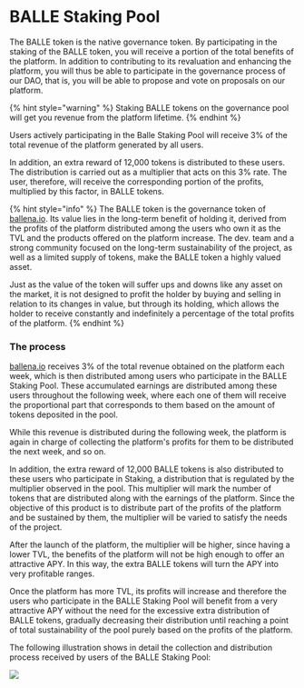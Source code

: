 # BALLE Staking Pool

The BALLE token is the native governance token. By participating in the staking of the BALLE token, you will receive a portion of the total benefits of the platform. In addition to contributing to its revaluation and enhancing the platform, you will thus be able to participate in the governance process of our DAO, that is, you will be able to propose and vote on proposals on our platform.

{% hint style="warning" %}
Staking BALLE tokens on the governance pool will get you revenue from the platform lifetime. 
{% endhint %}

Users actively participating in the Balle Staking Pool will receive 3% of the total revenue of the platform generated by all users. 

In addition, an extra reward of 12,000 tokens is distributed to these users. The distribution is carried out as a multiplier that acts on this 3% rate. The user, therefore, will receive the corresponding portion of the profits, multiplied by this factor, in BALLE tokens.

{% hint style="info" %}
The BALLE token is the governance token of [ballena.io](https://ballena.io/). Its value lies in the long-term benefit of holding it, derived from the profits of the platform distributed among the users who own it as the TVL and the products offered on the platform increase. The dev. team and a strong community focused on the long-term sustainability of the project, as well as a limited supply of tokens, make the BALLE token a highly valued asset. 

Just as the value of the token will suffer ups and downs like any asset on the market, it is not designed to profit the holder by buying and selling in relation to its changes in value, but through its holding, which allows the holder to receive constantly and indefinitely a percentage of the total profits of the platform.
{% endhint %}

### 

### The process

[ballena.io](https://ballena.io/) receives 3% of the total revenue obtained on the platform each week, which is then distributed among users who participate in the BALLE Staking Pool. These accumulated earnings are distributed among these users throughout the following week, where each one of them will receive the proportional part that corresponds to them based on the amount of tokens deposited in the pool.

While this revenue is distributed during the following week, the platform is again in charge of collecting the platform's profits for them to be distributed the next week, and so on. 

In addition, the extra reward of 12,000 BALLE tokens is also distributed to these users who participate in Staking, a distribution that is regulated by the multiplier observed in the pool. This multiplier will mark the number of tokens that are distributed along with the earnings of the platform. Since the objective of this product is to distribute part of the profits of the platform and be sustained by them, the multiplier will be varied to satisfy the needs of the project. 

After the launch of the platform, the multiplier will be higher, since having a lower TVL, the benefits of the platform will not be high enough to offer an attractive APY. In this way, the extra BALLE tokens will turn the APY into very profitable ranges. 

Once the platform has more TVL, its profits will increase and therefore the users who participate in the BALLE Staking Pool will benefit from a very attractive APY without the need for the excessive extra distribution of BALLE tokens, gradually decreasing their distribution until reaching a point of total sustainability of the pool purely based on the profits of the platform. 

The following illustration shows in detail the collection and distribution process received by users of the BALLE Staking Pool:



![](https://gblobscdn.gitbook.com/assets%2F-MTqcMNejtSwviEPBQE6%2F-MahVFCV5UcQ4at3_brx%2F-MahWhNeRZzUDLVoc2Fa%2FBalleStaking.png?alt=media&token=2d8c1dc4-a383-4229-877b-6ed40755992e)





